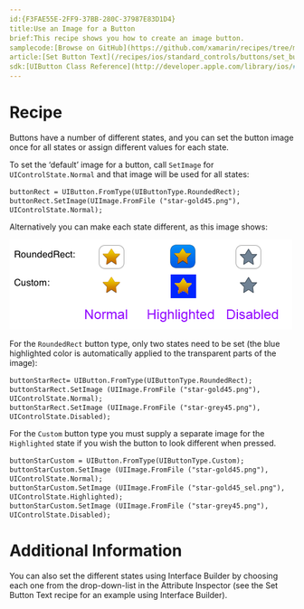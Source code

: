 ```yaml
---
id:{F3FAE55E-2FF9-37BB-280C-37987E83D1D4}  
title:Use an Image for a Button  
brief:This recipe shows you how to create an image button.  
samplecode:[Browse on GitHub](https://github.com/xamarin/recipes/tree/master/ios/standard_controls/buttons/Use_an_Image_for_a_Button)  
article:[Set Button Text](/recipes/ios/standard_controls/buttons/set_button_text)  
sdk:[UIButton Class Reference](http://developer.apple.com/library/ios/#DOCUMENTATION/UIKit/Reference/UIButton_Class/UIButton/UIButton.html)  
---
```


<a name="Recipe" class="injected"></a>


# Recipe

Buttons have a number of different states, and you can set the button image
once for all states or assign different values for each state.

To set the ‘default’ image for a button, call `SetImage` for
`UIControlState.Normal` and that image will be used for all states:

```
buttonRect = UIButton.FromType(UIButtonType.RoundedRect);
buttonRect.SetImage(UIImage.FromFile ("star-gold45.png"), UIControlState.Normal);
```

Alternatively you can make each state different, as this image shows:

 ![](Images/ImageButtons.png)

For the `RoundedRect` button type, only two states need to be set (the blue
highlighted color is automatically applied to the transparent parts of the
image):

```
buttonStarRect= UIButton.FromType(UIButtonType.RoundedRect);
buttonStarRect.SetImage (UIImage.FromFile ("star-gold45.png"), UIControlState.Normal);
buttonStarRect.SetImage (UIImage.FromFile ("star-grey45.png"), UIControlState.Disabled);
```

For the `Custom` button type you must supply a separate image for the
`Highlighted` state if you wish the button to look different when pressed.

```
buttonStarCustom = UIButton.FromType(UIButtonType.Custom);
buttonStarCustom.SetImage (UIImage.FromFile ("star-gold45.png"), UIControlState.Normal);
buttonStarCustom.SetImage (UIImage.FromFile ("star-gold45_sel.png"), UIControlState.Highlighted);
buttonStarCustom.SetImage (UIImage.FromFile ("star-grey45.png"), UIControlState.Disabled);
```

 <a name="Additional_Information" class="injected"></a>


# Additional Information

You can also set the different states using Interface Builder by choosing
each one from the drop-down-list in the Attribute Inspector (see the Set Button
Text recipe for an example using Interface Builder).